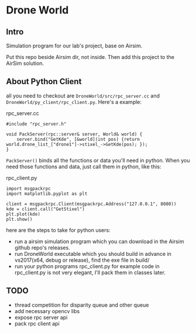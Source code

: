 # Drone World

## Intro

Simulation program for our lab's project, base on Airsim.

Put this repo beside Airsim dir, not inside. Then add this project to the AirSim solution.

## About Python Client

all you need to checkout are `DroneWorld/src/rpc_server.cc` and `DroneWorld/py_client/rpc_client.py`. Here's a example:

rpc_server.cc
```
#include "rpc_server.h"

void PackServer(rpc::server& server, World& world) {
	server.bind("GetKde", [&world](int pos) {return world.drone_list_["drone1"]->stixel_->GetKde(pos); });
}
```
`PackServer()` binds all the functions or data you'll need in python. When you need those functions and data, just call them in python, like this:

rpc_client.py
```
import msgpackrpc
import matplotlib.pyplot as plt

client = msgpackrpc.Client(msgpackrpc.Address("127.0.0.1", 8080))
kde = client.call("GetStixel")
plt.plot(kde)
plt.show()
```

here are the steps to take for python users:

- run a airsim simulation program
  which you can download in the Airsim github repo's releases.
- run DroneWorld executable
  which you should build in advance in vs2017(x64, debug or release), find the exe file in build/
- run your python programs
  rpc_client.py for example
  code in rpc_client.py is not very elegant, I'll pack them in classes later.

## TODO

- thread competition for disparity queue and other queue
- add necessary opencv libs
- expose rpc server api
- pack rpc client api
